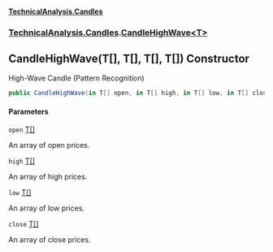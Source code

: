 #### [TechnicalAnalysis.Candles](Atypical.TechnicalAnalysis.Candles.md 'Atypical.TechnicalAnalysis.Candles')
### [TechnicalAnalysis.Candles](Atypical.TechnicalAnalysis.Candles.md#TechnicalAnalysis.Candles 'TechnicalAnalysis.Candles').[CandleHighWave&lt;T&gt;](CandleHighWave_T_.md 'TechnicalAnalysis.Candles.CandleHighWave<T>')

## CandleHighWave(T[], T[], T[], T[]) Constructor

High-Wave Candle (Pattern Recognition)

```csharp
public CandleHighWave(in T[] open, in T[] high, in T[] low, in T[] close);
```
#### Parameters

<a name='TechnicalAnalysis.Candles.CandleHighWave_T_.CandleHighWave(T[],T[],T[],T[]).open'></a>

`open` [T](CandleHighWave_T_.md#TechnicalAnalysis.Candles.CandleHighWave_T_.T 'TechnicalAnalysis.Candles.CandleHighWave<T>.T')[[]](https://docs.microsoft.com/en-us/dotnet/api/System.Array 'System.Array')

An array of open prices.

<a name='TechnicalAnalysis.Candles.CandleHighWave_T_.CandleHighWave(T[],T[],T[],T[]).high'></a>

`high` [T](CandleHighWave_T_.md#TechnicalAnalysis.Candles.CandleHighWave_T_.T 'TechnicalAnalysis.Candles.CandleHighWave<T>.T')[[]](https://docs.microsoft.com/en-us/dotnet/api/System.Array 'System.Array')

An array of high prices.

<a name='TechnicalAnalysis.Candles.CandleHighWave_T_.CandleHighWave(T[],T[],T[],T[]).low'></a>

`low` [T](CandleHighWave_T_.md#TechnicalAnalysis.Candles.CandleHighWave_T_.T 'TechnicalAnalysis.Candles.CandleHighWave<T>.T')[[]](https://docs.microsoft.com/en-us/dotnet/api/System.Array 'System.Array')

An array of low prices.

<a name='TechnicalAnalysis.Candles.CandleHighWave_T_.CandleHighWave(T[],T[],T[],T[]).close'></a>

`close` [T](CandleHighWave_T_.md#TechnicalAnalysis.Candles.CandleHighWave_T_.T 'TechnicalAnalysis.Candles.CandleHighWave<T>.T')[[]](https://docs.microsoft.com/en-us/dotnet/api/System.Array 'System.Array')

An array of close prices.